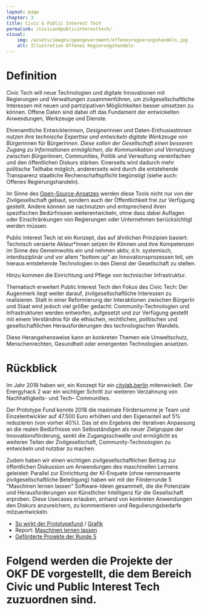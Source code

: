 ```yaml
---
layout: page
chapter: 3
title: Civic & Public Interest Tech
permalink: /civicandpublicinteresttech/
visual:
    img: /assets/images/opengovernment/offenesregierungshandeln.jpg
    alt: Illustration Offenes Regierungshandeln
---
```


# Definition

Civic Tech will neue Technologien und digitale Innovationen mit Regierungen und Verwaltungen zusammenführen, um zivilgesellschaftliche Interessen mit neuen und partizipativen Möglichkeiten besser umsetzen zu können. Offene Daten sind dabei oft das Fundament der entwickelten Anwendungen, Werkzeuge und Dienste.  

Ehrenamtliche Entwickler*innen, Designer*innen und Daten-Enthusiast*innen nutzen ihre technische Expertise und entwickeln digitale Werkzeuge von Bürger*innen für Bürger*innen.  Diese sollen der Gesellschaft einen besseren Zugang zu Informationen ermöglichen, die Kommunikation und Vernetzung zwischen Bürger*innen, Communities, Politik und Verwaltung vereinfachen und den öffentlichen Diskurs stärken. Einerseits wird dadurch mehr politische Teilhabe möglich, andererseits wird durch die entstehende Transparenz staatliche Rechenschaftspflicht begünstigt (siehe auch: Offenes Regierungshandeln). 

Im Sinne des [Open-Source-Ansatzes](https://en.wikipedia.org/wiki/Open-source_software) werden diese Tools nicht nur von der Zivilgesellschaft gebaut, sondern auch der Öffentlichkeit frei zur Verfügung gestellt. Andere können sie nachnutzen und entsprechend ihren spezifischen Bedürfnissen weiterentwickeln, ohne dass dabei Auflagen oder Einschränkungen von Regierungen oder Unternehmen berücksichtigt werden müssen.

Public Interest Tech ist ein Konzept, das auf ähnlichen Prinzipien basiert: Technisch versierte Akteur*innen setzen ihr Können und ihre Kompetenzen im Sinne des Gemeinwohls ein und nehmen aktiv, d.h. systemisch, interdisziplinär und vor allem "bottom up" an Innovationsprozessen teil, um hieraus entstehende Technologien in den Dienst der Gesellschaft zu stellen. 

Hinzu kommen die Einrichtung und Pflege von technischer Infrastruktur. 

Thematisch erweitert Public Interest Tech den Fokus des Civic Tech: Der Augenmerk liegt weiter darauf, zivilgesellschaftliche Interessen zu realisieren. Statt in einer Reformierung der Interaktionen zwischen BürgerIn und Staat wird jedoch viel größer gedacht: Community-Technologien und Infrastrukturen werden entworfen, aufgesetzt und zur Verfügung gestellt mit einem Verständnis für die ethischen, rechtlichen, politischen und gesellschaftlichen Herausforderungen des technologischen Wandels.

Diese Herangehensweise kann an konkreten Themen wie Umweltschutz, Menschenrechten, Gesundheit oder emergenten Technologien ansetzen. 

# Rückblick

Im Jahr 2018 haben wir, ein Konzept für ein [citylab.berlin](https://okfn.de/blog/2018/06/make-city-citylab-berlin/) mitenwickelt. Der Energyhack 2 war ein wichtiger Schritt zur weiteren Verzahnung von Nachhaltigkeits- und Tech– Communities.

Der Prototype Fund konnte 2018 die maximale Fördersumme je Team und Einzelentwickler auf 47.500 Euro erhöhen und den Eigenanteil auf 5% reduzieren (von vorher 40%). Das ist ein Ergebnis der iterativen Anpassung an die realen Bedürfnisse von Selbsständigen als neuer Zielgruppe der Innovationsförderung, senkt die Zugangsschwelle und ermöglicht es weiteren Teilen der Zivilgesellschaft, Community-Technologien zu entwickeln und nutzbar zu machen.  

Zudem haben wir einen wichtigen zivilgesellschaftlichen Beitrag zur öffentlichen Diskussion um Anwendungen des maschinellen Lernens geleistet: Parallel zur Einrichtung der KI-Enquete (ohne nennenswerte zivilgesellschaftliche Beteiligung) haben wir mit der Förderrunde 5 "Maschinen lernen lassen" Software-Ideen gesammelt, die die Potenziale und Herausforderungen von Künstlicher Intelligenz für die Gesellschaft erproben. Diese Usecases erlauben, anhand von konkreten Anwendungen den Diskurs anzureichern, zu kommentieren und Regulierungsbedarfe mitzuentwickeln.

* [So wirkt der Prototypefund](https://prototypefund.de/prototypeworks-so-wirkt-der-prototype-fund-ein-zwischenbericht-in-7-grafiken/) / [Grafik](https://prototypefund.de/wp-content/uploads/2019/03/190319_der_prototype_fund_in_zahlen_DE.pdf) 
* Report: [Maschinen lernen lassen](https://prototypefund.de/wp-content/uploads/2019/03/Begleitforschung-Rundenschwerpunkt-Kohorte-5.pdf)
* [Geförderte Projekte der Runde 5](https://prototypefund.de/projects/round-5/)


# Folgend werden die Projekte der OKF DE vorgestellt, die dem Bereich Civic und Public Interest Tech zuzuordnen sind.
